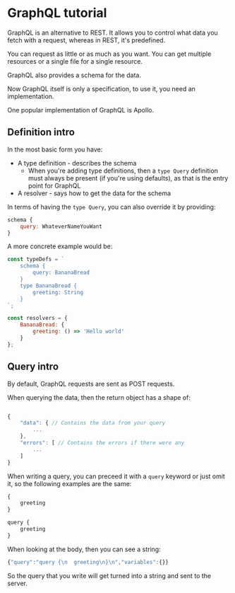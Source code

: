 # GraphQL tutorial

GraphQL is an alternative to REST. It allows you to control what data you fetch with a request, whereas in REST, it's predefined.

You can request as little or as much as you want. You can get multiple resources or a single file for a single resource.

GraphQL also provides a schema for the data.

Now GraphQL itself is only a specification, to use it, you need an implementation.

One popular implementation of GraphQL is Apollo.

## Definition intro

In the most basic form you have:
* A type definition - describes the schema
  * When you're adding type definitions, then a `type Query` definition must always be present (if you're using defaults), as that is the entry point for GraphQL
* A resolver - says how to get the data for the schema

In terms of having the `type Query`, you can also override it by providing:
```js
schema {
    query: WhateverNameYouWant
}
```

A more concrete example would be:
```js
const typeDefs = `
    schema {
        query: BananaBread
    }
    type BananaBread {
        greeting: String
    }
`;

const resolvers = {
    BananaBread: {
        greeting: () => 'Hello world'
    }
};
```

## Query intro

By default, GraphQL requests are sent as POST requests.

When querying the data, then the return object has a shape of:
```js

{
    "data": { // Contains the data from your query
        ...
    },
    "errors": [ // Contains the errors if there were any
        ...
    ]
}
```

When writing a query, you can preceed it with a `query` keyword or just omit it, so the following examples are the same:
```js
{
    greeting
}

query {
    greeting
}
```

When looking at the body, then you can see a string:
```js
{"query":"query {\n  greeting\n}\n","variables":{}}
```

So the query that you write will get turned into a string and sent to the server.